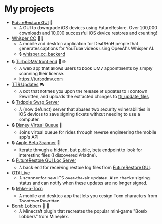 # My projects

- [FutureRestore GUI](https://github.com/CoocooFroggy/FutureRestore-GUI) 📲
	- A GUI to downgrade iOS devices using FutureRestore. Over 200,000 downloads and 10,000 successful iOS device restores and counting!
- [Whisper CC](https://github.com/CoocooFroggy/whisper_cc) 🎥 📱
	- A mobile and desktop application for Deaf/HoH people that generates captions for YouTube videos using OpenAI's Whisper AI.
	- 🔒 [whisper_cc_backend](https://github.com/CoocooFroggy/whisper_cc_backend)
- 🔒 [TurboDMV front end](https://github.com/CoocooFroggy/dmv_scraper_app) 🚗 🌐
	- A web app that allows users to book DMV appointments by simply scanning their license.
 	- https://turbodmv.com
- [TTR Updates](https://github.com/CoocooFroggy/ttr_updates_bot) 🎮
	- A bot that notifies you upon the release of updates to Toontown Rewritten, and uploads the extracted changes to [ttr_update_files](https://github.com/CoocooFroggy/ttr_update_files)
- 🔒 [Tadpole Swap Server](https://github.com/CoocooFroggy/TSwapS-Server)
	- A (now defunct) server that abuses two security vulnerabilities in iOS devices to save signing tickets without needing to use a computer.
- 🔒 [Disney Virtual Queue](https://github.com/CoocooFroggy/disney_virtual_queue) 🎡
	- Joins virtual queue for rides through reverse engineering the mobile app's API
- 🔒 [Apple Beta Scanner](https://github.com/CoocooFroggy/apple_beta_scanner) 
	- Iterate through a hidden, but public, beta endpoint to look for interesting files (I discovered [Ariadne](https://theapplewiki.com/wiki/Ariadne)).
- 🔒 [FutureRestore GUI Log Server](https://github.com/CoocooFroggy/futurerestore_log_server)
	- A back end for receiving restore log files from [FutureRestore GUI](https://github.com/CoocooFroggy/FutureRestore-GUI).
- [OTA Live](https://github.com/CoocooFroggy/OTA-Live)
	- A scanner for new iOS over-the-air updates. Also checks signing status and can notify when these updates are no longer signed.
- 🔒 [Make-a-Toon](https://github.com/CoocooFroggy/make_a_toon)
	- A mobile and desktop app that lets you design Toon characters from Toontown Rewritten.
- [Bomb Lobbers](https://github.com/CoocooFroggy/BombLobbers) 🧱 🧨
	- A Minecraft plugin that recreates the popular mini-game "Bomb Lobbers" from Mineplex.
